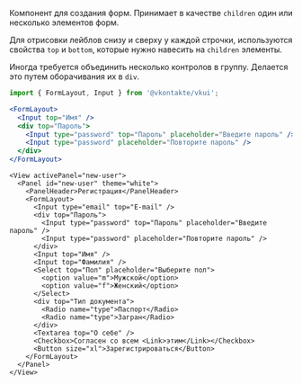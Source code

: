 Компонент для создания форм. Принимает в качестве `children` один или несколько элементов форм.

Для отрисовки лейблов снизу и сверху у каждой строчки, используются свойства `top` и `bottom`, которые нужно навесить
на `children` элементы.

Иногда требуется объединить несколько контролов в группу. Делается это путем оборачивания их в `div`.

```jsx static
import { FormLayout, Input } from '@vkontakte/vkui';

<FormLayout>
  <Input top="Имя" />
  <div top="Пароль">
    <Input type="password" top="Пароль" placeholder="Введите пароль" />
    <Input type="password" placeholder="Повторите пароль" />
  </div>
</FormLayout>
```

```
<View activePanel="new-user">
  <Panel id="new-user" theme="white">
    <PanelHeader>Регистрация</PanelHeader>
    <FormLayout>
      <Input type="email" top="E-mail" />
      <div top="Пароль">
        <Input type="password" top="Пароль" placeholder="Введите пароль" />
        <Input type="password" placeholder="Повторите пароль" />
      </div>
      <Input top="Имя" />
      <Input top="Фамилия" />
      <Select top="Пол" placeholder="Выберите пол">
        <option value="m">Мужской</option>
        <option value="f">Женский</option>
      </Select>
      <div top="Тип документа">
        <Radio name="type">Паспорт</Radio>
        <Radio name="type">Загран</Radio>
      </div>
      <Textarea top="О себе" />
      <Checkbox>Согласен со всем <Link>этим</Link></Checkbox>
      <Button size="xl">Зарегистрироваться</Button>
    </FormLayout>
  </Panel>
</View>
```
